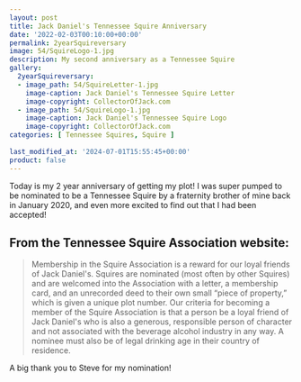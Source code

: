 ```yaml
---
layout: post
title: Jack Daniel's Tennessee Squire Anniversary
date: '2022-02-03T00:10:00+00:00'
permalink: 2yearSquireversary
image: 54/SquireLogo-1.jpg
description: My second anniversary as a Tennessee Squire
gallery:
  2yearSquireversary:
  - image_path: 54/SquireLetter-1.jpg
    image-caption: Jack Daniel's Tennessee Squire Letter
    image-copyright: CollectorOfJack.com
  - image_path: 54/SquireLogo-1.jpg
    image-caption: Jack Daniel's Tennessee Squire Logo
    image-copyright: CollectorOfJack.com
categories: [ Tennessee Squires, Squire ]
 
last_modified_at: '2024-07-01T15:55:45+00:00'
product: false
---
```

Today is my 2 year anniversary of getting my plot! I was super pumped to be nominated to be a Tennessee Squire by a fraternity brother of mine back in January 2020, and even more excited to find out that I had been accepted!

## From the Tennessee Squire Association website: 
> Membership in the Squire Association is a reward for our loyal friends of Jack Daniel's. Squires are nominated (most often by other Squires) and are welcomed into the Association with a letter, a membership card, and an unrecorded deed to their own small “piece of property,” which is given a unique plot number. Our criteria for becoming a member of the Squire Association is that a person be a loyal friend of Jack Daniel's who is also a generous, responsible person of character and not associated with the beverage alcohol industry in any way. A nominee must also be of legal drinking age in their country of residence.

A big thank you to Steve for my nomination! 


